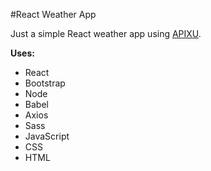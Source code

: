#React Weather App

Just a simple React weather app using [APIXU](APIXU).

**Uses:**  
+ React
+ Bootstrap
+ Node
+ Babel
+ Axios
+ Sass
+ JavaScript
+ CSS
+ HTML
